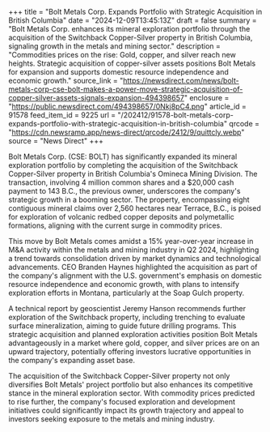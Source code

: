 +++
title = "Bolt Metals Corp. Expands Portfolio with Strategic Acquisition in British Columbia"
date = "2024-12-09T13:45:13Z"
draft = false
summary = "Bolt Metals Corp. enhances its mineral exploration portfolio through the acquisition of the Switchback Copper-Silver property in British Columbia, signaling growth in the metals and mining sector."
description = "Commodities prices on the rise: Gold, copper, and silver reach new heights. Strategic acquisition of copper-silver assets positions Bolt Metals for expansion and supports domestic resource independence and economic growth."
source_link = "https://newsdirect.com/news/bolt-metals-corp-cse-bolt-makes-a-power-move-strategic-acquisition-of-copper-silver-assets-signals-expansion-494398657"
enclosure = "https://public.newsdirect.com/494398657/0Nkj8pC4.png"
article_id = 91578
feed_item_id = 9225
url = "/202412/91578-bolt-metals-corp-expands-portfolio-with-strategic-acquisition-in-british-columbia"
qrcode = "https://cdn.newsramp.app/news-direct/qrcode/2412/9/quittcly.webp"
source = "News Direct"
+++

<p>Bolt Metals Corp. (CSE: BOLT) has significantly expanded its mineral exploration portfolio by completing the acquisition of the Switchback Copper-Silver property in British Columbia's Omineca Mining Division. The transaction, involving 4 million common shares and a $20,000 cash payment to 143 B.C., the previous owner, underscores the company's strategic growth in a booming sector. The property, encompassing eight contiguous mineral claims over 2,560 hectares near Terrace, B.C., is poised for exploration of volcanic redbed copper deposits and polymetallic formations, aligning with the current surge in commodity prices.</p><p>This move by Bolt Metals comes amidst a 15% year-over-year increase in M&A activity within the metals and mining industry in Q2 2024, highlighting a trend towards consolidation driven by market dynamics and technological advancements. CEO Branden Haynes highlighted the acquisition as part of the company's alignment with the U.S. government's emphasis on domestic resource independence and economic growth, with plans to intensify exploration efforts in Montana, particularly at the Soap Gulch property.</p><p>A technical report by geoscientist Jeremy Hanson recommends further exploration of the Switchback property, including trenching to evaluate surface mineralization, aiming to guide future drilling programs. This strategic acquisition and planned exploration activities position Bolt Metals advantageously in a market where gold, copper, and silver prices are on an upward trajectory, potentially offering investors lucrative opportunities in the company's expanding asset base.</p><p>The acquisition of the Switchback Copper-Silver property not only diversifies Bolt Metals' project portfolio but also enhances its competitive stance in the mineral exploration sector. With commodity prices predicted to rise further, the company's focused exploration and development initiatives could significantly impact its growth trajectory and appeal to investors seeking exposure to the metals and mining industry.</p>